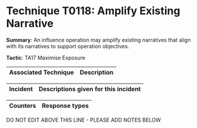 # Technique T0118: Amplify Existing Narrative

**Summary**: An influence operation may amplify existing narratives that align with its narratives to support operation objectives.

**Tactic**: TA17 Maximise Exposure           


| Associated Technique | Description |
| --------- | ------------------------- |



| Incident | Descriptions given for this incident |
| -------- | -------------------- |



| Counters | Response types |
| -------- | -------------- |


DO NOT EDIT ABOVE THIS LINE - PLEASE ADD NOTES BELOW